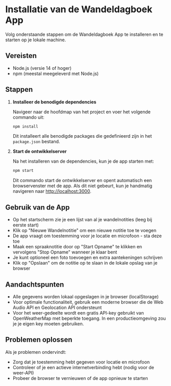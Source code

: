 # Installatie van de Wandeldagboek App

Volg onderstaande stappen om de Wandeldagboek App te installeren en te starten op je lokale machine.

## Vereisten

- Node.js (versie 14 of hoger)
- npm (meestal meegeleverd met Node.js)

## Stappen

1. **Installeer de benodigde dependencies**

   Navigeer naar de hoofdmap van het project en voer het volgende commando uit:

   ```bash
   npm install
   ```

   Dit installeert alle benodigde packages die gedefinieerd zijn in het `package.json` bestand.

2. **Start de ontwikkelserver**

   Na het installeren van de dependencies, kun je de app starten met:

   ```bash
   npm start
   ```

   Dit commando start de ontwikkelserver en opent automatisch een browservenster met de app. Als dit niet gebeurt, kun je handmatig navigeren naar [http://localhost:3000](http://localhost:3000).

## Gebruik van de App

- Op het startscherm zie je een lijst van al je wandelnotities (leeg bij eerste start)
- Klik op "Nieuwe Wandelnotitie" om een nieuwe notitie toe te voegen
- De app vraagt om toestemming voor je locatie en microfoon - sta deze toe
- Maak een spraaknotitie door op "Start Opname" te klikken en vervolgens "Stop Opname" wanneer je klaar bent
- Je kunt optioneel een foto toevoegen en extra aantekeningen schrijven
- Klik op "Opslaan" om de notitie op te slaan in de lokale opslag van je browser

## Aandachtspunten

- Alle gegevens worden lokaal opgeslagen in je browser (localStorage)
- Voor optimale functionaliteit, gebruik een moderne browser die de Web Audio API en Geolocation API ondersteunt
- Voor het weer-gedeelte wordt een gratis API-key gebruikt van OpenWeatherMap met beperkte toegang. In een productieomgeving zou je je eigen key moeten gebruiken.

## Problemen oplossen

Als je problemen ondervindt:

- Zorg dat je toestemming hebt gegeven voor locatie en microfoon
- Controleer of je een actieve internetverbinding hebt (nodig voor de weer-API)
- Probeer de browser te vernieuwen of de app opnieuw te starten 